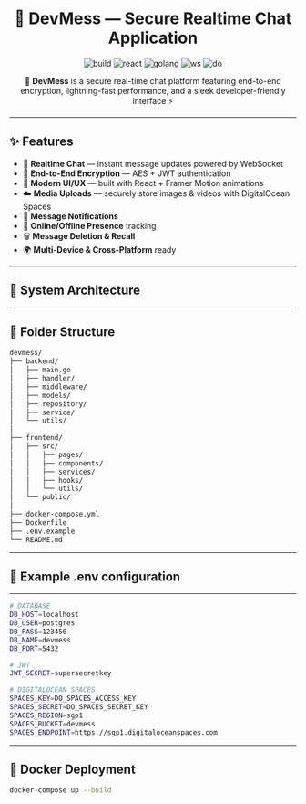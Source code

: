<h1 align="center">🔐 DevMess — Secure Realtime Chat Application</h1>

<p align="center">
  <img src="https://img.shields.io/badge/build-passing-brightgreen?style=for-the-badge" alt="build">
  <img src="https://img.shields.io/badge/frontend-React-blue?style=for-the-badge&logo=react" alt="react">
  <img src="https://img.shields.io/badge/backend-Golang-00ADD8?style=for-the-badge&logo=go" alt="golang">
  <img src="https://img.shields.io/badge/realtime-WebSocket-orange?style=for-the-badge&logo=websocket" alt="ws">
  <img src="https://img.shields.io/badge/storage-DigitalOcean%20Spaces-0069ff?style=for-the-badge&logo=digitalocean" alt="do">
</p>

<p align="center">
  🚀 <b>DevMess</b> is a secure real-time chat platform featuring end-to-end encryption,  
  lightning-fast performance, and a sleek developer-friendly interface ⚡
</p>

---

## ✨ Features

- 💬 **Realtime Chat** — instant message updates powered by WebSocket  
- 🔐 **End-to-End Encryption** — AES + JWT authentication  
- 🎨 **Modern UI/UX** — built with React + Framer Motion animations  
- ☁️ **Media Uploads** — securely store images & videos with DigitalOcean Spaces  
- 🔔 **Message Notifications**  
- 👀 **Online/Offline Presence** tracking  
- 🗑️ **Message Deletion & Recall**  
- 🌍 **Multi-Device & Cross-Platform** ready  

---

## 🧱 System Architecture

---

## 📂 Folder Structure

```bash
devmess/
├── backend/
│   ├── main.go
│   ├── handler/
│   ├── middleware/
│   ├── models/
│   ├── repository/
│   ├── service/
│   └── utils/
│
├── frontend/
│   ├── src/
│   │   ├── pages/
│   │   ├── components/
│   │   ├── services/
│   │   ├── hooks/
│   │   └── utils/
│   └── public/
│
├── docker-compose.yml
├── Dockerfile
├── .env.example
└── README.md
```
---

## 🔐 Example .env configuration

---
```bash
# DATABASE
DB_HOST=localhost
DB_USER=postgres
DB_PASS=123456
DB_NAME=devmess
DB_PORT=5432

# JWT
JWT_SECRET=supersecretkey

# DIGITALOCEAN SPACES
SPACES_KEY=DO_SPACES_ACCESS_KEY
SPACES_SECRET=DO_SPACES_SECRET_KEY
SPACES_REGION=sgp1
SPACES_BUCKET=devmess
SPACES_ENDPOINT=https://sgp1.digitaloceanspaces.com
```
---
🐳 Docker Deployment
---
```bash
docker-compose up --build
```
